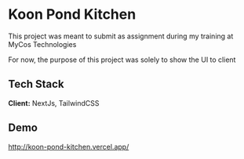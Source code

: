 # Koon Pond Kitchen

This project was meant to submit as assignment during my training at MyCos Technologies

For now, the purpose of this project was solely to show the UI to client

## Tech Stack

**Client:** NextJs, TailwindCSS

## Demo

http://koon-pond-kitchen.vercel.app/
